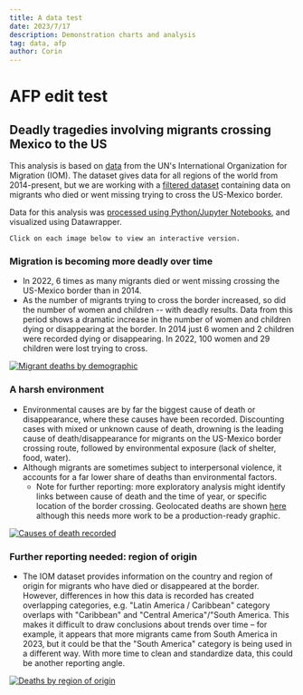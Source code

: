 ```yaml
---
title: A data test
date: 2023/7/17
description: Demonstration charts and analysis
tag: data, afp
author: Corin
---
```


# AFP edit test


## Deadly tragedies involving migrants crossing Mexico to the US

This analysis is based on [data](https://missingmigrants.iom.int/downloads) from the UN's International Organization for Migration (IOM). The dataset gives data for all regions of the world from 2014-present, but we are working with a [filtered dataset](https://github.com/corintxt/Data-test-AFP/blob/main/data/US-Mexico-missing-migrants.csv) containing data on migrants who died or went missing trying to cross the US-Mexico border.

Data for this analysis was [processed using Python/Jupyter Notebooks](https://github.com/corintxt/Data-test-AFP/blob/main/Analysis1.ipynb), and visualized using Datawrapper.
    
    Click on each image below to view an interactive version.


### Migration is becoming more deadly over time

* In 2022, 6 times as many migrants died or went missing crossing the US-Mexico border than in 2014.
* As the number of migrants trying to cross the border increased, so did the number of women and children -- with deadly results. Data from this period shows a dramatic increase in the number of women and children dying or disappearing at the border. In 2014 just 6 women and 2 children were recorded dying or disappearing. In 2022, 100 women and 29 children were lost trying to cross.

[![Migrant deaths by demographic](https://datawrapper.dwcdn.net/hO8s5/full.png)](https://www.datawrapper.de/_/hO8s5/)

### A harsh environment

* Environmental causes are by far the biggest cause of death or disappearance, where these causes have been recorded. Discounting cases with mixed or unknown cause of death, drowning is the leading cause of death/disappearance for migrants on the US-Mexico border crossing route, followed by environmental exposure (lack of shelter, food, water).
* Although migrants are sometimes subject to interpersonal violence, it accounts for a far lower share of deaths than environmental factors.
    * Note for further reporting: more exploratory analysis might identify links between cause of death and the time of year, or specific location of the border crossing. Geolocated deaths are shown [here](https://www.datawrapper.de/_/1wEwX/) although this needs more work to be a production-ready graphic.

[![Causes of death recorded](https://datawrapper.dwcdn.net/DOsSB/full.png)](https://www.datawrapper.de/_/DOsSB/)

### Further reporting needed: region of origin

* The IOM dataset provides information on the country and region of origin for migrants who have died or disappeared at the border. However, differences in how this data is recorded has created overlapping categories, e.g. "Latin America / Caribbean" category overlaps with "Caribbean" and "Central America"/"South America. This makes it difficult to draw conclusions about trends over time – for example, it appears that more migrants came from South America in 2023, but it could be that the "South America" category is being used in a different way. With more time to clean and standardize data, this could be another reporting angle.

[![Deaths by region of origin](https://datawrapper.dwcdn.net/d43EJ/full.png)](https://www.datawrapper.de/_/d43EJ/)

